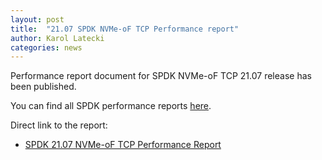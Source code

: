 ```yaml
---
layout: post
title:  "21.07 SPDK NVMe-oF TCP Performance report"
author: Karol Latecki
categories: news
---
```


Performance report document for SPDK NVMe-oF TCP 21.07 release has been published.

You can find all SPDK performance reports [here](https://spdk.io/doc/performance_reports.html).

Direct link to the report:

- [SPDK 21.07 NVMe-oF TCP Performance Report](https://ci.spdk.io/download/performance-reports/SPDK_tcp_perf_report_2107.pdf)
